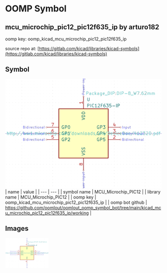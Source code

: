 # OOMP Symbol  
## mcu_microchip_pic12_pic12f635_ip  by arturo182  
  
oomp key: oomp_kicad_mcu_microchip_pic12_pic12f635_ip  
  
source repo at: [https://gitlab.com/kicad/libraries/kicad-symbols](https://gitlab.com/kicad/libraries/kicad-symbols)  
## Symbol  
  
[![working.png](working_600.png)](working.png)  
| name | value | 
| --- | --- | 
| symbol name | MCU_Microchip_PIC12 | 
| library name | MCU_Microchip_PIC12 | 
| oomp key | oomp_kicad_mcu_microchip_pic12_pic12f635_ip | 
| oomp bot github | https://github.com/oomlout/oomlout_oomp_symbol_bot/tree/main/kicad_mcu_microchip_pic12_pic12f635_ip/working | 
## Images  
  
[![working.png](working_140.png)](working.png)  
